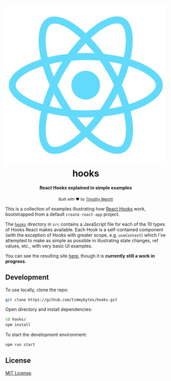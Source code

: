 <h1 align='center'>
  <img src='./public/logo512.png' alt='React logo' />
  <br />
  hooks
</h1>

<div align="center">
  <strong>React Hooks explained in simple examples</strong>
</div>

<p align="center">
  <sub>Built with ❤︎ by
  <a href="https://timmybytes.com">Timothy Merritt</a>
</p>

This is a collection of examples illustrating how
[React Hooks](https://reactjs.org/docs/hooks-intro.html) work, bootstrapped from
a default `create-react-app` project.

The [`hooks`](./src/hooks) directory in `src` contains a JavaScript file for
each of the 10 types of Hooks React makes available. Each Hook is a
self-contained component (with the exception of Hooks with greater scope, e.g.
`useContext`) which I've attempted to make as simple as possible in illustrating
state changes, ref values, etc., with very basic UI examples.

You can see the resulting site [here](https://timmybytes.github.io/hooks),
though it is **currently still a work in progress**.

## Development

To use locally, clone the repo:

```sh
git clone https://github.com/timmybytes/hooks.git
```

Open directory and install dependencies:

```sh
cd hooks/
npm install
```

To start the development environment:

```sh
npm run start
```

## License

[MIT License](./LICENSE.md).
